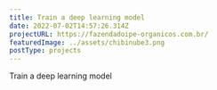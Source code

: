 ```yaml
---
title: Train a deep learning model
date: 2022-07-02T14:57:26.314Z
projectURL: https://fazendadoipe-organicos.com.br/
featuredImage: ../assets/chibinube3.png
postType: projects
---
```

Train a deep learning model